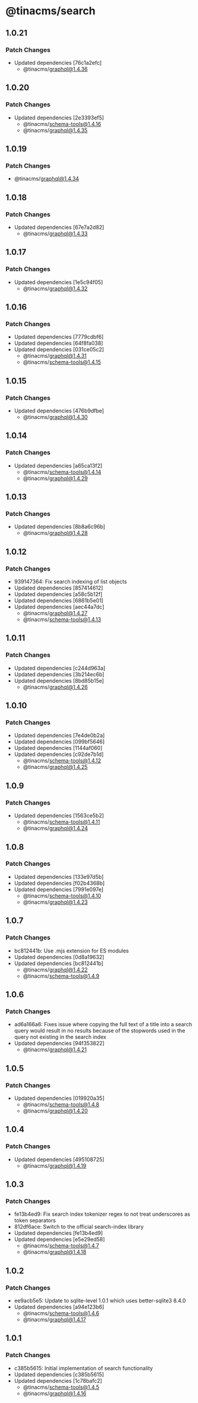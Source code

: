 # @tinacms/search

## 1.0.21

### Patch Changes

- Updated dependencies [76c1a2efc]
  - @tinacms/graphql@1.4.36

## 1.0.20

### Patch Changes

- Updated dependencies [2e3393ef5]
  - @tinacms/schema-tools@1.4.16
  - @tinacms/graphql@1.4.35

## 1.0.19

### Patch Changes

- @tinacms/graphql@1.4.34

## 1.0.18

### Patch Changes

- Updated dependencies [67e7a2d82]
  - @tinacms/graphql@1.4.33

## 1.0.17

### Patch Changes

- Updated dependencies [1e5c94f05]
  - @tinacms/graphql@1.4.32

## 1.0.16

### Patch Changes

- Updated dependencies [7779cdbf6]
- Updated dependencies [64f8fa038]
- Updated dependencies [031ce05c2]
  - @tinacms/graphql@1.4.31
  - @tinacms/schema-tools@1.4.15

## 1.0.15

### Patch Changes

- Updated dependencies [476b9dfbe]
  - @tinacms/graphql@1.4.30

## 1.0.14

### Patch Changes

- Updated dependencies [a65ca13f2]
  - @tinacms/schema-tools@1.4.14
  - @tinacms/graphql@1.4.29

## 1.0.13

### Patch Changes

- Updated dependencies [8b8a6c96b]
  - @tinacms/graphql@1.4.28

## 1.0.12

### Patch Changes

- 939147364: Fix search indexing of list objects
- Updated dependencies [857414612]
- Updated dependencies [a58c5b12f]
- Updated dependencies [6861b5e01]
- Updated dependencies [aec44a7dc]
  - @tinacms/graphql@1.4.27
  - @tinacms/schema-tools@1.4.13

## 1.0.11

### Patch Changes

- Updated dependencies [c244d963a]
- Updated dependencies [3b214ec6b]
- Updated dependencies [8bd85b15e]
  - @tinacms/graphql@1.4.26

## 1.0.10

### Patch Changes

- Updated dependencies [7e4de0b2a]
- Updated dependencies [099bf5646]
- Updated dependencies [1144af060]
- Updated dependencies [c92de7b1d]
  - @tinacms/schema-tools@1.4.12
  - @tinacms/graphql@1.4.25

## 1.0.9

### Patch Changes

- Updated dependencies [1563ce5b2]
  - @tinacms/schema-tools@1.4.11
  - @tinacms/graphql@1.4.24

## 1.0.8

### Patch Changes

- Updated dependencies [133e97d5b]
- Updated dependencies [f02b4368b]
- Updated dependencies [7991e097e]
  - @tinacms/schema-tools@1.4.10
  - @tinacms/graphql@1.4.23

## 1.0.7

### Patch Changes

- bc812441b: Use .mjs extension for ES modules
- Updated dependencies [0d8a19632]
- Updated dependencies [bc812441b]
  - @tinacms/graphql@1.4.22
  - @tinacms/schema-tools@1.4.9

## 1.0.6

### Patch Changes

- ad6a166a6: Fixes issue where copying the full text of a title into a search query would result in no results because of the stopwords used in the query not existing in the search index
- Updated dependencies [94f353822]
  - @tinacms/graphql@1.4.21

## 1.0.5

### Patch Changes

- Updated dependencies [019920a35]
  - @tinacms/schema-tools@1.4.8
  - @tinacms/graphql@1.4.20

## 1.0.4

### Patch Changes

- Updated dependencies [495108725]
  - @tinacms/graphql@1.4.19

## 1.0.3

### Patch Changes

- fe13b4ed9: Fix search index tokenizer regex to not treat underscores as token separators
- 812df6ace: Switch to the official search-index library
- Updated dependencies [fe13b4ed9]
- Updated dependencies [e5e29ed58]
  - @tinacms/schema-tools@1.4.7
  - @tinacms/graphql@1.4.18

## 1.0.2

### Patch Changes

- ee9acb5e5: Update to sqlite-level 1.0.1 which uses better-sqlite3 8.4.0
- Updated dependencies [a94e123b6]
  - @tinacms/schema-tools@1.4.6
  - @tinacms/graphql@1.4.17

## 1.0.1

### Patch Changes

- c385b5615: Initial implementation of search functionality
- Updated dependencies [c385b5615]
- Updated dependencies [1c78bafc2]
  - @tinacms/schema-tools@1.4.5
  - @tinacms/graphql@1.4.16
